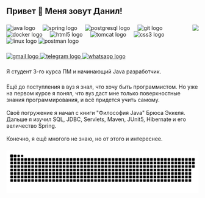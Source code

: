 <h2 align="left">Привет 👋 Меня зовут Данил!</h2>

###

<img align="right" height="150" src="https://media.tenor.com/JWFEQcWcJyQAAAAM/happy-catto-cats.gif"  />

###

<div align="left">
  <img src="https://cdn.jsdelivr.net/gh/devicons/devicon/icons/java/java-original.svg" height="30" alt="java logo"  />
  <img width="12" />
  <img src="https://cdn.jsdelivr.net/gh/devicons/devicon/icons/spring/spring-original.svg" height="30" alt="spring logo"  />
  <img width="12" />
  <img src="https://cdn.jsdelivr.net/gh/devicons/devicon/icons/postgresql/postgresql-original.svg" height="30" alt="postgresql logo"  />
  <img width="12" />
  <img src="https://cdn.jsdelivr.net/gh/devicons/devicon/icons/git/git-original.svg" height="30" alt="git logo"  />
  <img width="12" />
  <img src="https://cdn.jsdelivr.net/gh/devicons/devicon/icons/docker/docker-original.svg" height="30" alt="docker logo"  />
  <img width="12" />
  <img src="https://cdn.jsdelivr.net/gh/devicons/devicon/icons/html5/html5-original.svg" height="30" alt="html5 logo"  />
  <img width="12" />
  <img src="https://cdn.jsdelivr.net/gh/devicons/devicon/icons/tomcat/tomcat-original.svg" height="30" alt="tomcat logo"  />
  <img width="12" />
  <img src="https://cdn.jsdelivr.net/gh/devicons/devicon/icons/css3/css3-original.svg" height="30" alt="css3 logo"  />
  <img width="12" />
  <img src="https://cdn.jsdelivr.net/gh/devicons/devicon/icons/linux/linux-original.svg" height="30" alt="linux logo"  />
  <img src="https://cdn.jsdelivr.net/gh/devicons/devicon/icons/postman/postman-original.svg" height="30" alt="postman logo"  />
</div>

###

<div align="left">
  <a href="mailto:danilkucheruk8@gmail.com" target="_blank">
    <img src="https://img.shields.io/static/v1?message=Gmail&logo=gmail&label=&color=D14836&logoColor=white&labelColor=&style=for-the-badge" height="35" alt="gmail logo"  />
  </a>
  <a href="https://t.me/danilkin" target="_blank">
    <img src="https://img.shields.io/static/v1?message=Telegram&logo=telegram&label=&color=2CA5E0&logoColor=white&labelColor=&style=for-the-badge" height="35" alt="telegram logo"  />
  </a>
  <a href="https://wa.me/79029068281" target="_blank">
    <img src="https://img.shields.io/static/v1?message=Whatsapp&logo=whatsapp&label=&color=25D366&logoColor=white&labelColor=&style=for-the-badge" height="35" alt="whatsapp logo"  />
  </a>
</div>

###

<p align="left">Я студент 3-го курса ПМ и начинающий Java разработчик.</p>

###

<p align="left">Ещё до поступления в вуз я знал, что хочу быть программистом. Но уже на первом курсе я понял, что вуз даст мне только поверхностные знания программирования, и всё придется учить самому.<br><br>Своё погружение я начал с книги "Философия Java" Брюса Эккеля.<br>Дальше я изучил SQL, JDBC, Servlets, Maven, JUnit5, Hibernate и его величество Spring.<br><br>Конечно, я ещё многого не знаю, но от этого и интереснее.</p>

###

<p align="center">
 <img width="600" src="assets/snake.svg" alt="snake"/>
</p>

###
